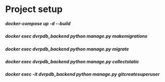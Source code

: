 

# Project setup
##### docker-compose up -d --build
##### docker exec dvrpdb_backend python manage.py makemigrations
##### docker exec dvrpdb_backend python manage.py migrate
##### docker exec dvrpdb_backend python manage.py collectstatic
##### docker exec -it dvrpdb_backend python manage.py gitcreatesuperuser

